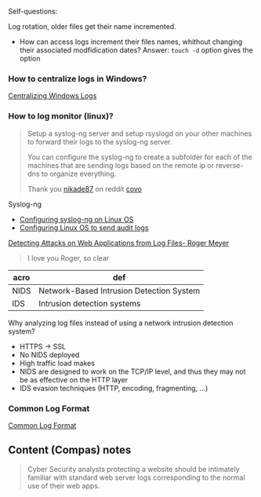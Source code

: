 

Self-questions:

Log rotation, older files get their name incremented. 
- How can access logs increment their files names, whithout changing their associated modfidication dates?
Answer: `touch -d` option gives the option

### How to centralize logs in Windows?
[Centralizing Windows Logs](https://www.loggly.com/ultimate-guide/centralizing-windows-logs/)


### How to log monitor (linux)?
> Setup a syslog-ng server and setup rsyslogd on your other machines to forward their logs to the syslog-ng server.
>
> You can configure the syslog-ng to create a subfolder for each of the machines that are sending logs based on the remote ip or reverse-dns to organize everything.
>
> Thank you [nikade87](https://www.reddit.com/user/nikade87/) on reddit [covo](https://www.reddit.com/r/selfhosted/comments/1031chv/simple_way_to_centralize_my_server_logs/)

Syslog-ng
- [Configuring syslog-ng on Linux OS](https://www.ibm.com/docs/en/dsm?topic=os-configuring-syslog-ng-linux)
- [Configuring Linux OS to send audit logs](https://www.ibm.com/docs/en/dsm?topic=os-configuring-linux-send-audit-logs)




[Detecting Attacks on Web Applications from Log Files- Roger Meyer](https://sansorg.egnyte.com/dl/jmtbTzYCuX)
> I love you Roger, so clear

| acro | def |
|-|-|
|NIDS|Network-Based Intrusion Detection System|
|IDS|Intrusion detection systems|


Why analyzing log files instead of using a network intrusion detection system?
- HTTPS -> SSL
- No NIDS deployed
- High traffic load makes
- NIDS are designed to work on the TCP/IP level, and thus they may not be as effective on the HTTP layer
- IDS evasion techniques (HTTP, encoding, fragmenting, ...)


### Common Log Format
[Common Log Format](https://www.oreilly.com/library/view/regular-expressions-cookbook/9781449327453/ch07s12.html)



## Content (Compas) notes
> Cyber Security analysts protecting a website should be intimately familiar with standard web server logs corresponding to the normal use of their web apps.
